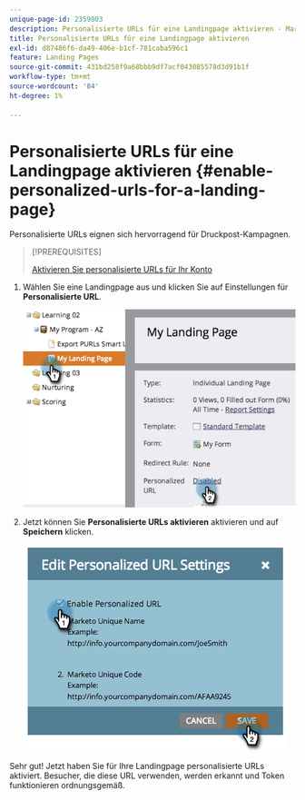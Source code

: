 ```yaml
---
unique-page-id: 2359803
description: Personalisierte URLs für eine Landingpage aktivieren - Marketo Dokumente - Produktdokumentation
title: Personalisierte URLs für eine Landingpage aktivieren
exl-id: d87486f6-da49-406e-b1cf-781caba596c1
feature: Landing Pages
source-git-commit: 431bd258f9a68bbb9df7acf043085578d3d91b1f
workflow-type: tm+mt
source-wordcount: '84'
ht-degree: 1%

---
```


# Personalisierte URLs für eine Landingpage aktivieren {#enable-personalized-urls-for-a-landing-page}

Personalisierte URLs eignen sich hervorragend für Druckpost-Kampagnen.

>[!PREREQUISITES]
>
>[Aktivieren Sie personalisierte URLs für Ihr Konto](/help/marketo/product-docs/demand-generation/landing-pages/personalizing-landing-pages/enable-personalized-urls-for-your-account.md)

1. Wählen Sie eine Landingpage aus und klicken Sie auf Einstellungen für **Personalisierte URL**.

   ![](assets/image2014-9-18-13-3a24-3a3.png)

1. Jetzt können Sie **Personalisierte URLs aktivieren** aktivieren und auf **Speichern** klicken.

   ![](assets/image2014-9-18-13-3a23-3a53.png)

Sehr gut! Jetzt haben Sie für Ihre Landingpage personalisierte URLs aktiviert. Besucher, die diese URL verwenden, werden erkannt und Token funktionieren ordnungsgemäß.
